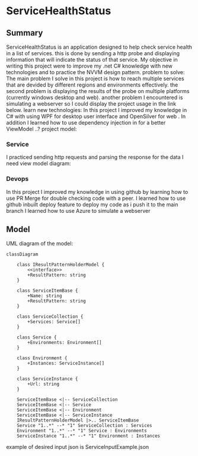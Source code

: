 # ServiceHealthStatus


## Summary

ServiceHealthStatus is an application designed to help check service health in a list of services. this is done by sending a http probe and displaying information that will indicate the status of that service.
My objective in writing this project were to improve my .net C# knowledge with new technologies and to practice the NVVM design pattern.
problem to solve:
The main problem I solve in this project is how to reach multiple services that are devided by different regions and environments effectively. the second problem is displaying the results of the probe on multiple platforms (currently windows desktop and web).
another problem I encountered is simulating a webserver so I could display the project usage in the link below.
learn new technologies:
In this project I improved my knowledge in C# with using WPF for desktop user interface and OpenSilver for web .
In addition I learned how to use dependency injection in for a better ViewModel ..?
project model:

### Service 
I practiced sending http requests and parsing the response for the data I need
view model diagram:

### Devops 
In this project I improved my knowledge in using github by learning  how to use PR Merge for double checking code with a peer.
 I learned how to use github inbuilt deploy feature to deploy my code as i push it to the main branch
I learned how to use Azure to simulate a webserver 
## Model
UML diagram of the model:
```mermaid
classDiagram

    class IResultPatternHolderModel {
        <<interface>>
        +ResultPattern: string
    }

    class ServiceItemBase {
        +Name: string
        +ResultPattern: string
    }

    class ServiceCollection {
        +Services: Service[]
    }

    class Service {
        +Environments: Environment[]
    }

    class Environment {
        +Instances: ServiceInstance[]
    }

    class ServiceInstance {
        +Url: string
    }

    ServiceItemBase <|-- ServiceCollection
    ServiceItemBase <|-- Service
    ServiceItemBase <|-- Environment
    ServiceItemBase <|-- ServiceInstance
    IResultPatternHolderModel |>.. ServiceItemBase
    Service "1..*" --* "1" ServiceCollection : Services
    Environment "1..*" --* "1" Service : Environments
    ServiceInstance "1..*" --* "1" Environment : Instances
```

example of desired input json is ServiceInputExample.json
